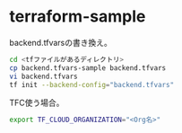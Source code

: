 # terraform-sample

backend.tfvarsの書き換え。

```bash
cd <tfファイルがあるディレクトリ>
cp backend.tfvars-sample backend.tfvars
vi backend.tfvars
tf init --backend-config="backend.tfvars"
```

TFC使う場合。

```bash
export TF_CLOUD_ORGANIZATION="<Org名>"
```